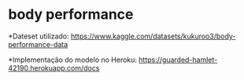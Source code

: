 # body performance

*Dateset utilizado: 
https://www.kaggle.com/datasets/kukuroo3/body-performance-data

*Implementação do modelo no Heroku:
https://guarded-hamlet-42190.herokuapp.com/docs
